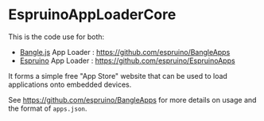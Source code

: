 EspruinoAppLoaderCore
=====================

This is the code use for both:

* [Bangle.js](https://banglejs.com/) App Loader : https://github.com/espruino/BangleApps
* [Espruino](http://www.espruino.com/) App Loader : https://github.com/espruino/EspruinoApps

It forms a simple free "App Store" website that can be used to load applications
onto embedded devices.

See https://github.com/espruino/BangleApps for more details on usage and the
format of `apps.json`.
